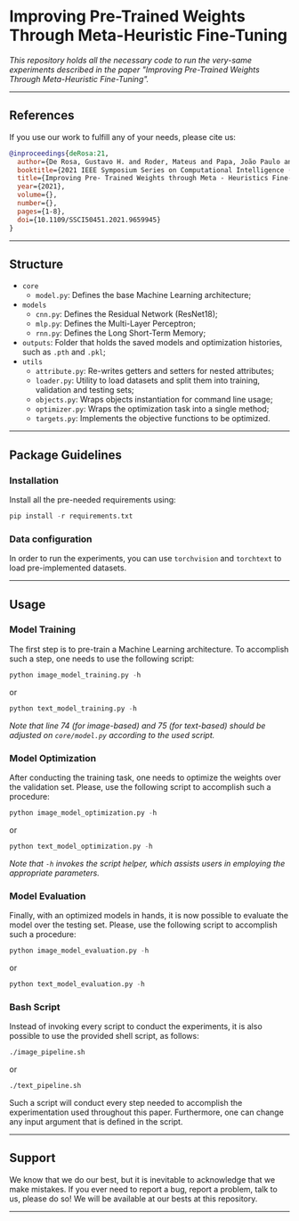 # Improving Pre-Trained Weights Through Meta-Heuristic Fine-Tuning

*This repository holds all the necessary code to run the very-same experiments described in the paper "Improving Pre-Trained Weights Through Meta-Heuristic Fine-Tuning".*

---

## References

If you use our work to fulfill any of your needs, please cite us:

```BibTex
@inproceedings{deRosa:21,
  author={De Rosa, Gustavo H. and Roder, Mateus and Papa, João Paulo and Dos Santos, Claudio F.G.},
  booktitle={2021 IEEE Symposium Series on Computational Intelligence (SSCI)}, 
  title={Improving Pre- Trained Weights through Meta - Heuristics Fine- Tuning}, 
  year={2021},
  volume={},
  number={},
  pages={1-8},
  doi={10.1109/SSCI50451.2021.9659945}
}
```

---

## Structure

 * `core`
   * `model.py`: Defines the base Machine Learning architecture;
 * `models`
   * `cnn.py`: Defines the Residual Network (ResNet18); 
   * `mlp.py`: Defines the Multi-Layer Perceptron;
   * `rnn.py`: Defines the Long Short-Term Memory;
 * `outputs`: Folder that holds the saved models and optimization histories, such as `.pth` and `.pkl`;
 * `utils`
   * `attribute.py`: Re-writes getters and setters for nested attributes;
   * `loader.py`: Utility to load datasets and split them into training, validation and testing sets;
   * `objects.py`: Wraps objects instantiation for command line usage;
   * `optimizer.py`: Wraps the optimization task into a single method;  
   * `targets.py`: Implements the objective functions to be optimized.
   
   
---

## Package Guidelines

### Installation

Install all the pre-needed requirements using:

```Python
pip install -r requirements.txt
```

### Data configuration

In order to run the experiments, you can use `torchvision` and `torchtext` to load pre-implemented datasets.

---

## Usage

### Model Training

The first step is to pre-train a Machine Learning architecture. To accomplish such a step, one needs to use the following script:

```Python
python image_model_training.py -h
```

or

```Python
python text_model_training.py -h
```

*Note that line 74 (for image-based) and 75 (for text-based) should be adjusted on `core/model.py` according to the used script.*

### Model Optimization

After conducting the training task, one needs to optimize the weights over the validation set. Please, use the following script to accomplish such a procedure:

```Python
python image_model_optimization.py -h
```

or

```Python
python text_model_optimization.py -h
```

*Note that `-h` invokes the script helper, which assists users in employing the appropriate parameters.*

### Model Evaluation

Finally, with an optimized models in hands, it is now possible to evaluate the model over the testing set. Please, use the following script to accomplish such a procedure:

```Python
python image_model_evaluation.py -h
```

or

```Python
python text_model_evaluation.py -h
```

### Bash Script

Instead of invoking every script to conduct the experiments, it is also possible to use the provided shell script, as follows:

```Bash
./image_pipeline.sh
```

or

```Bash
./text_pipeline.sh
```

Such a script will conduct every step needed to accomplish the experimentation used throughout this paper. Furthermore, one can change any input argument that is defined in the script.

---

## Support

We know that we do our best, but it is inevitable to acknowledge that we make mistakes. If you ever need to report a bug, report a problem, talk to us, please do so! We will be available at our bests at this repository.

---

